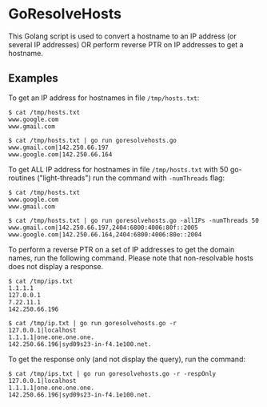 # GoResolveHosts

This Golang script is used to convert a hostname to an IP address (or several IP addresses) OR perform reverse PTR on IP addresses to get a hostname.

## Examples
To get an IP address for hostnames in file `/tmp/hosts.txt`: 
```
$ cat /tmp/hosts.txt
www.google.com
www.gmail.com

$ cat /tmp/hosts.txt | go run goresolvehosts.go
www.gmail.com|142.250.66.197
www.google.com|142.250.66.164
```

To get ALL IP address for hostnames in file `/tmp/hosts.txt` with 50 go-routines ("light-threads") run the command with `-numThreads` flag: 
```
$ cat /tmp/hosts.txt
www.google.com
www.gmail.com

$ cat /tmp/hosts.txt | go run goresolvehosts.go -allIPs -numThreads 50
www.gmail.com|142.250.66.197,2404:6800:4006:80f::2005
www.google.com|142.250.66.164,2404:6800:4006:80e::2004
```

To perform a reverse PTR on a set of IP addresses to get the domain names, run the following command. Please note that non-resolvable hosts does not display a response.
```
$ cat /tmp/ips.txt 
1.1.1.1
127.0.0.1
7.22.11.1
142.250.66.196

$ cat /tmp/ip.txt | go run goresolvehosts.go -r
127.0.0.1|localhost
1.1.1.1|one.one.one.one.
142.250.66.196|syd09s23-in-f4.1e100.net.
```

To get the response only (and not display the query), run the command:
```
$ cat /tmp/ips.txt | go run goresolvehosts.go -r -respOnly
127.0.0.1|localhost
1.1.1.1|one.one.one.one.
142.250.66.196|syd09s23-in-f4.1e100.net.
```